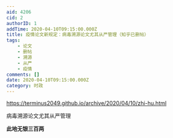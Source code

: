 ```yaml
---
aid: 4206
cid: 2
authorID: 1
addTime: 2020-04-10T09:15:00.000Z
title: 疫情论文新规定：病毒溯源论文尤其从严管理（知乎已删帖）
tags:
    - 论文
    - 删帖
    - 溯源
    - 从严
    - 疫情
comments: []
date: 2020-04-10T09:15:00.000Z
category: 时政
---
```


https://terminus2049.github.io/archive/2020/04/10/zhi-hu.html

病毒溯源论文尤其从严管理

**此地无银三百两**
